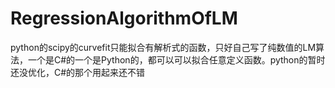 # RegressionAlgorithmOfLM
python的scipy的curvefit只能拟合有解析式的函数，只好自己写了纯数值的LM算法，一个是C#的一个是Python的，都可以可以拟合任意定义函数。python的暂时还没优化，C#的那个用起来还不错

